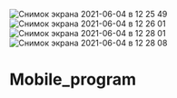![Снимок экрана 2021-06-04 в 12 25 49](https://user-images.githubusercontent.com/43069027/120782409-a445b300-c532-11eb-9d4b-b3a0d7b793dc.png)
![Снимок экрана 2021-06-04 в 12 26 01](https://user-images.githubusercontent.com/43069027/120782517-c0e1eb00-c532-11eb-8f50-cb5b22128d16.png)
![Снимок экрана 2021-06-04 в 12 28 01](https://user-images.githubusercontent.com/43069027/120782637-de16b980-c532-11eb-9e10-5c217e82f615.png)
![Снимок экрана 2021-06-04 в 12 28 08](https://user-images.githubusercontent.com/43069027/120782724-f555a700-c532-11eb-8510-de6088167ad9.png)
# Mobile_program
